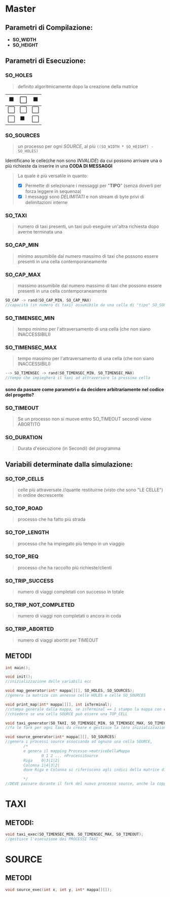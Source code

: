 # Master

## Parametri di Compilazione:
- **SO_WIDTH**
- **SO_HEIGHT**

## Parametri di Esecuzione:
### SO_HOLES
> definito algoritmicamente dopo la creazione della matrice

⬛|⬜|⬛
-|-|-
⬜|⬜|⬜
⬜|⬛|⬜

### SO_SOURCES

> un processo per ogni *SOURCE*, al più `((SO_WIDTH * SO_HEIGHT) - SO_HOLES)`

Identificano le celle(che non sono *INVALIDE*) da cui possono arrivare una o più richieste da inserire in una **CODA DI MESSAGGI**

> La quale è più versatile in quanto:
> - [x] Permette di selezionare i messaggi per "**TIPO**" (senza doverli per forza leggere in sequenza)
> - [x] I messaggi sono *DELIMITATI* e non stream di byte privi di delimitazioni interne

### SO_TAXI

> numero di taxi presenti, un taxi può eseguire un'altra richiesta dopo averne terminata una

### SO_CAP_MIN

> minimo assumibile dal numero massimo di taxi che possono essere presenti in una cella contemporaneamente

### SO_CAP_MAX

> massimo assumibile dal numero massimo di taxi che possono essere presenti in una cella contemporaneamente
  
```c
SO_CAP -> rand(SO_CAP_MIN, SO_CAP_MAX)
//capacità (in numero di taxi) assumibile da una cella di "tipo" SO_SOURCES
```
  
### SO_TIMENSEC_MIN

> tempo minimo per l'attraversamento di una cella (che non siano INACCESSIBILI)

### SO_TIMENSEC_MAX

> tempo massimo per l'attraversamento di una cella (che non siano INACCESSIBILI)
    
```c
--> SO_TIMENSEC -> rand(SO_TIMENSEC_MIN, SO_TIMENSEC_MAX)
//tempo che impiegherà il taxi ad attraversare la prossima cella 
```


#### sono da passare come parametri o da decidere arbitrariamente nel codice del progetto?
### SO_TIMEOUT

> Se un processo non si muove entro SO_TIMEOUT secondi viene ABORTITO

### SO_DURATION

> Durata d'esecuzione (in Secondi) del programma

## Variabili determinate dalla simulazione:

### SO_TOP_CELLS

> celle più attraversate //quante restituirne (visto che sono "LE CELLE") in ordine decrescente

### SO_TOP_ROAD

> processo che ha fatto più strada

### SO_TOP_LENGTH

> processo che ha impiegato più tempo in un viaggio

### SO_TOP_REQ

> processo che ha raccolto più richieste/clienti

### SO_TRIP_SUCCESS

> numero di viaggi completati con successo in totale

### SO_TRIP_NOT_COMPLETED

> numero di viaggi non completati o ancora in coda

### SO_TRIP_ABORTED

> numero di viaggi abortiti per TIMEOUT


## METODI
```c
int main();

void init(); 
//inizializzazione delle variabili ecc

void map_generator(int* mappa[][], SO_HOLES, SO_SOURCES); 
//genera la matrice con annesse celle HOLES e celle SO_SOURCES

void print_map(int* mappa[][], int isTerminal);
//stampa generale dalla mappa, se isTerminal == 1 stampo la mappa con evidenziate SOURCES e SO_TOP_CELLS
//chiedere se una cella SOURCE può essere una TOP_CELL 

void taxi_generator(SO_TAXI, SO_TIMENSEC_MIN, SO_TIMENSEC_MAX, SO_TIMEOUT);
//fa le fork per ogni taxi da creare e gestisce la loro inizializzazione, chiama taxi_exec(SO_TIMENSEC_MIN, SO_TIMENSEC_MAX, SO_TIMEOUT);

void source_generator(int* mappa[][], SO_SOURCES)
//genera i processi source associando ad ognuno una cella SOURCE, 
        /*
        e genera il mapping Processo->matriceDellaMappa
                0 1 2 ... nProcessiSource
        Riga    0|3|1|2|
        Colonna 1|4|3|2|
        dove Riga e Colonna si riferiscono agli indici della matrice di interi che contiene la mappa

        */
//DEVE passare durante il fork del nuovo processo source, anche la coppia [riga][col] associata al processo appena forkato source
```
# TAXI

## METODI:

```c
void taxi_exec(SO_TIMENSEC_MIN, SO_TIMENSEC_MAX, SO_TIMEOUT);
//gestisce l'esecuzione dei PROCESSI TAXI
```

# SOURCE

## METODI

```c
void source_exec(int x, int y, int* mappa[][]);
```
